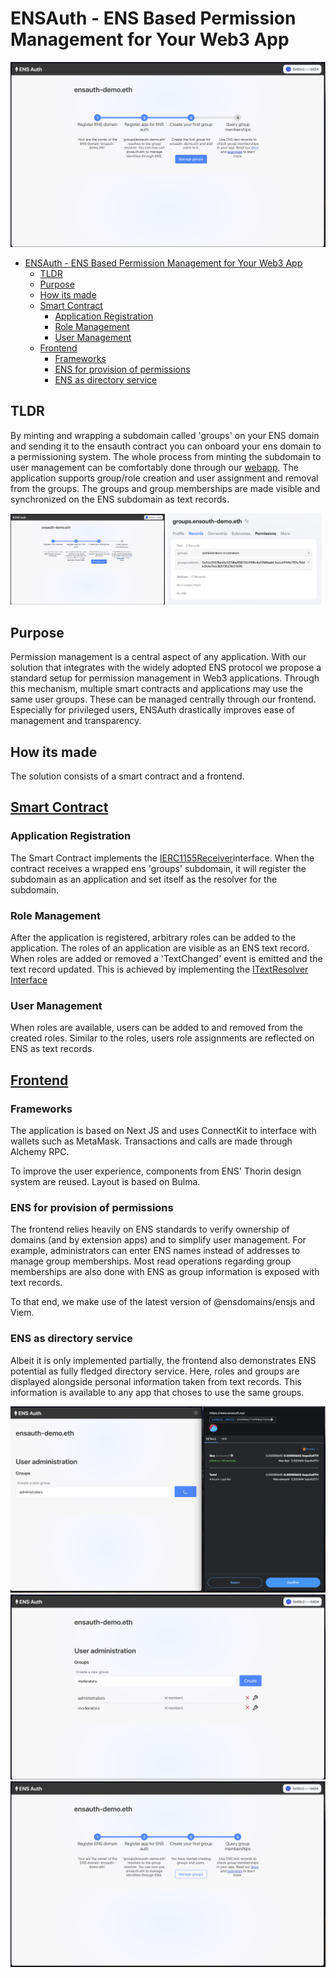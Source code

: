 # ENSAuth - ENS Based Permission Management for Your Web3 App

![image](/docs/img/web_flow_5.png)
- [ENSAuth - ENS Based Permission Management for Your Web3 App](#ensauth---ens-based-permission-management-for-your-web3-app)
  - [TLDR](#tldr)
  - [Purpose](#purpose)
  - [How its made](#how-its-made)
  - [Smart Contract](#smart-contract)
    - [Application Registration](#application-registration)
    - [Role Management](#role-management)
    - [User Management](#user-management)
  - [Frontend](#frontend)
    - [Frameworks](#frameworks)
    - [ENS for provision of permissions](#ens-for-provision-of-permissions)
    - [ENS as directory service](#ens-as-directory-service)

## TLDR
By minting and wrapping a subdomain called 'groups' on your ENS domain and sending it to the ensauth contract you can onboard your ens domain to a permissioning system. The whole process from minting the subdomain to user management can be comfortably done through our [webapp](https://www.ensauth.xyz/).
The application supports group/role creation and user assignment and removal from the groups. The groups and group memberships are made visible and synchronized on the ENS subdomain as text records.
<p float="center">
  <img src="./docs/img/web_flow_5.png" width="49%" />
  <img src="./docs/img/web_flow_12.png" width="49%" /> 
</p>

## Purpose
Permission management is a central aspect of any application. With our solution that integrates with the widely adopted ENS protocol we propose a standard setup for permission management in Web3 applications. Through this mechanism, multiple smart contracts and applications may use the same user groups. These can be managed centrally through our frontend. Especially for privileged users, ENSAuth drastically improves ease of management and transparency.

## How its made
The solution consists of a smart contract and a frontend.

## [Smart Contract](eth/contracts/Ensauth.sol)

### Application Registration
 The Smart Contract implements the [IERC1155Receiver](https://docs.openzeppelin.com/contracts/4.x/api/token/erc1155#IERC1155Receiver)interface. When the contract receives a wrapped ens 'groups' subdomain, it will register the subdomain as an application and set itself as the resolver for the subdomain.

### Role Management
 After the application is registered, arbitrary roles can be added to the application. The roles of an application are visible as an ENS text record. When roles are added or removed a 'TextChanged' event is emitted and the text record updated. This is achieved by implementing the [ITextResolver Interface](https://github.com/ensdomains/ens-contracts/blob/staging/contracts/resolvers/profiles/ITextResolver.sol)

### User Management
 When roles are available, users can be added to and removed from the created roles. Similar to the roles, users role assignments are reflected on ENS as text records.

## [Frontend](webapp/)

### Frameworks

The application is based on Next JS and uses ConnectKit to interface with wallets such as MetaMask. Transactions and calls are made through Alchemy RPC.

To improve the user experience, components from ENS' Thorin design system are reused. Layout is based on Bulma.

### ENS for provision of permissions

The frontend relies heavily on ENS standards to verify ownership of domains (and by extension apps) and to simplify user management. For example, administrators can enter ENS names instead of addresses to manage group memberships. Most read operations regarding group memberships are also done with ENS as group information is exposed with text records.

To that end, we make use of the latest version of @ensdomains/ensjs and Viem.

### ENS as directory service

Albeit it is only implemented partially, the frontend also demonstrates ENS potential as fully fledged directory service. Here, roles and groups are displayed alongside personal information taken from text records. This information is available to any app that choses to use the same groups.

![image](/docs/img/web_flow_7.png)
![image](/docs/img/web_flow_9.png)
![image](/docs/img/web_flow_13.png)